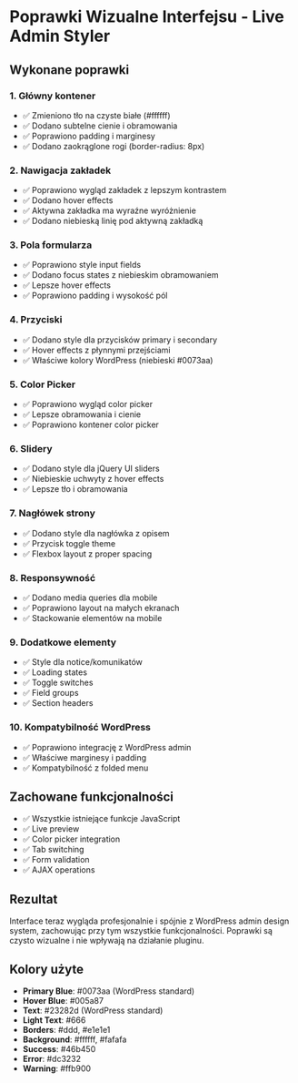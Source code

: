 # Poprawki Wizualne Interfejsu - Live Admin Styler

## Wykonane poprawki

### 1. Główny kontener
- ✅ Zmieniono tło na czyste białe (#ffffff)
- ✅ Dodano subtelne cienie i obramowania
- ✅ Poprawiono padding i marginesy
- ✅ Dodano zaokrąglone rogi (border-radius: 8px)

### 2. Nawigacja zakładek
- ✅ Poprawiono wygląd zakładek z lepszym kontrastem
- ✅ Dodano hover effects
- ✅ Aktywna zakładka ma wyraźne wyróżnienie
- ✅ Dodano niebieską linię pod aktywną zakładką

### 3. Pola formularza
- ✅ Poprawiono style input fields
- ✅ Dodano focus states z niebieskim obramowaniem
- ✅ Lepsze hover effects
- ✅ Poprawiono padding i wysokość pól

### 4. Przyciski
- ✅ Dodano style dla przycisków primary i secondary
- ✅ Hover effects z płynnymi przejściami
- ✅ Właściwe kolory WordPress (niebieski #0073aa)

### 5. Color Picker
- ✅ Poprawiono wygląd color picker
- ✅ Lepsze obramowania i cienie
- ✅ Poprawiono kontener color picker

### 6. Slidery
- ✅ Dodano style dla jQuery UI sliders
- ✅ Niebieskie uchwyty z hover effects
- ✅ Lepsze tło i obramowania

### 7. Nagłówek strony
- ✅ Dodano style dla nagłówka z opisem
- ✅ Przycisk toggle theme
- ✅ Flexbox layout z proper spacing

### 8. Responsywność
- ✅ Dodano media queries dla mobile
- ✅ Poprawiono layout na małych ekranach
- ✅ Stackowanie elementów na mobile

### 9. Dodatkowe elementy
- ✅ Style dla notice/komunikatów
- ✅ Loading states
- ✅ Toggle switches
- ✅ Field groups
- ✅ Section headers

### 10. Kompatybilność WordPress
- ✅ Poprawiono integrację z WordPress admin
- ✅ Właściwe marginesy i padding
- ✅ Kompatybilność z folded menu

## Zachowane funkcjonalności

- ✅ Wszystkie istniejące funkcje JavaScript
- ✅ Live preview
- ✅ Color picker integration
- ✅ Tab switching
- ✅ Form validation
- ✅ AJAX operations

## Rezultat

Interface teraz wygląda profesjonalnie i spójnie z WordPress admin design system, zachowując przy tym wszystkie funkcjonalności. Poprawki są czysto wizualne i nie wpływają na działanie pluginu.

## Kolory użyte

- **Primary Blue**: #0073aa (WordPress standard)
- **Hover Blue**: #005a87
- **Text**: #23282d (WordPress standard)
- **Light Text**: #666
- **Borders**: #ddd, #e1e1e1
- **Background**: #ffffff, #fafafa
- **Success**: #46b450
- **Error**: #dc3232
- **Warning**: #ffb900